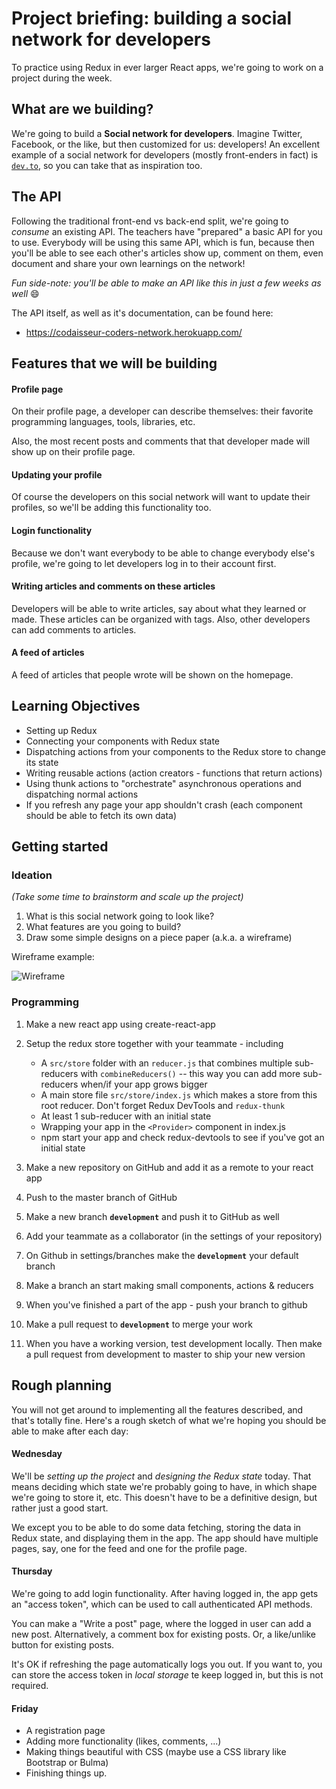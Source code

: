 # Project briefing: building a social network for developers

To practice using Redux in ever larger React apps, we're going to work on a project during the week.

## What are we building?

We're going to build a **Social network for developers**. Imagine Twitter, Facebook, or the like, but then customized for us: developers! An excellent example of a social network for developers (mostly front-enders in fact) is [`dev.to`](https://dev.to/), so you can take that as inspiration too.

## The API

Following the traditional front-end vs back-end split, we're going to _consume_ an existing API. The teachers have "prepared" a basic API for you to use. Everybody will be using this same API, which is fun, because then you'll be able to see each other's articles show up, comment on them, even document and share your own learnings on the network!

_Fun side-note: you'll be able to make an API like this in just a few weeks as well_ 😄

The API itself, as well as it's documentation, can be found here:

- https://codaisseur-coders-network.herokuapp.com/

## Features that we will be building

#### Profile page

On their profile page, a developer can describe themselves: their favorite programming languages, tools, libraries, etc.

Also, the most recent posts and comments that that developer made will show up on their profile page.

#### Updating your profile

Of course the developers on this social network will want to update their profiles, so we'll be adding this functionality too.

#### Login functionality

Because we don't want everybody to be able to change everybody else's profile, we're going to let developers log in to their account first.

#### Writing articles and comments on these articles

Developers will be able to write articles, say about what they learned or made. These articles can be organized with tags. Also, other developers can add comments to articles.

#### A feed of articles

A feed of articles that people wrote will be shown on the homepage.

## Learning Objectives

- Setting up Redux
- Connecting your components with Redux state
- Dispatching actions from your components to the Redux store to change its state
- Writing reusable actions (action creators - functions that return actions)
- Using thunk actions to "orchestrate" asynchronous operations and dispatching normal actions
- If you refresh any page your app shouldn't crash (each component should be able to fetch its own data)

## Getting started

### Ideation

_(Take some time to brainstorm and scale up the project)_

1. What is this social network going to look like?
2. What features are you going to build?
3. Draw some simple designs on a piece paper (a.k.a. a wireframe)

Wireframe example:

![Wireframe](https://p18.f3.n0.cdn.getcloudapp.com/items/6quDqWlZ/Image+2019-11-20+at+11.58.05+PM.png)

### Programming

1. Make a new react app using create-react-app
2. Setup the redux store together with your teammate - including

   - A `src/store` folder with an `reducer.js` that combines multiple sub-reducers with `combineReducers()` -- this way you can add more sub-reducers when/if your app grows bigger
   - A main store file `src/store/index.js` which makes a store from this root reducer. Don't forget Redux DevTools and `redux-thunk`
   - At least 1 sub-reducer with an initial state
   - Wrapping your app in the `<Provider>` component in index.js
   - npm start your app and check redux-devtools to see if you've got an initial state

3. Make a new repository on GitHub and add it as a remote to your react app
4. Push to the master branch of GitHub
5. Make a new branch **`development`** and push it to GitHub as well
6. Add your teammate as a collaborator (in the settings of your repository)
7. On Github in settings/branches make the **`development`** your default branch
8. Make a branch an start making small components, actions & reducers
9. When you've finished a part of the app - push your branch to github
10. Make a pull request to **`development`** to merge your work
11. When you have a working version, test development locally. Then make a pull request from development to master to ship your new version

## Rough planning

You will not get around to implementing all the features described, and that's totally fine. Here's a rough sketch of what we're hoping you should be able to make after each day:

#### Wednesday

We'll be _setting up the project_ and _designing the Redux state_ today. That means deciding which state we're probably going to have, in which shape we're going to store it, etc. This doesn't have to be a definitive design, but rather just a good start.

We except you to be able to do some data fetching, storing the data in Redux state, and displaying them in the app. The app should have multiple pages, say, one for the feed and one for the profile page.

#### Thursday

We're going to add login functionality. After having logged in, the app gets an "access token", which can be used to call authenticated API methods.

You can make a "Write a post" page, where the logged in user can add a new post. Alternatively, a comment box for existing posts. Or, a like/unlike button for existing posts.

It's OK if refreshing the page automatically logs you out. If you want to, you can store the access token in _local storage_ te keep logged in, but this is not required.

#### Friday

- A registration page
- Adding more functionality (likes, comments, ...)
- Making things beautiful with CSS (maybe use a CSS library like Bootstrap or Bulma)
- Finishing things up.
